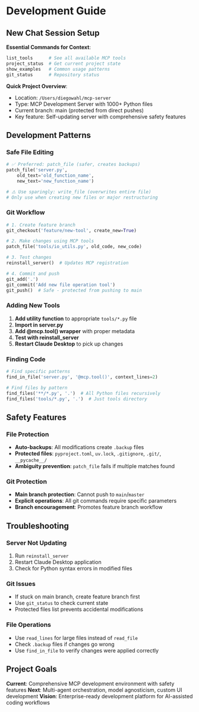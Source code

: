 # Development Guide

## New Chat Session Setup

**Essential Commands for Context**:
```bash
list_tools      # See all available MCP tools
project_status  # Get current project state
show_examples   # Common usage patterns  
git_status      # Repository status
```

**Quick Project Overview**:
- Location: `/Users/diegowahl/mcp-server`
- Type: MCP Development Server with 1000+ Python files
- Current branch: main (protected from direct pushes)
- Key feature: Self-updating server with comprehensive safety features

## Development Patterns

### Safe File Editing
```python
# ✅ Preferred: patch_file (safer, creates backups)
patch_file('server.py', 
    old_text='old_function_name', 
    new_text='new_function_name')

# ⚠️ Use sparingly: write_file (overwrites entire file)
# Only use when creating new files or major restructuring
```

### Git Workflow
```python
# 1. Create feature branch
git_checkout('feature/new-tool', create_new=True)

# 2. Make changes using MCP tools
patch_file('tools/io_utils.py', old_code, new_code)

# 3. Test changes
reinstall_server()  # Updates MCP registration

# 4. Commit and push
git_add('.')
git_commit('Add new file operation tool')
git_push()  # Safe - protected from pushing to main
```

### Adding New Tools

1. **Add utility function** to appropriate `tools/*.py` file
2. **Import in server.py** 
3. **Add @mcp.tool() wrapper** with proper metadata
4. **Test with reinstall_server**
5. **Restart Claude Desktop** to pick up changes

### Finding Code
```python
# Find specific patterns
find_in_file('server.py', '@mcp.tool()', context_lines=2)

# Find files by pattern
find_files('**/*.py', '.')  # All Python files recursively
find_files('tools/*.py', '.')  # Just tools directory
```

## Safety Features

### File Protection
- **Auto-backups**: All modifications create `.backup` files
- **Protected files**: `pyproject.toml`, `uv.lock`, `.gitignore`, `.git/`, `__pycache__/`
- **Ambiguity prevention**: `patch_file` fails if multiple matches found

### Git Protection  
- **Main branch protection**: Cannot push to `main`/`master` 
- **Explicit operations**: All git commands require specific parameters
- **Branch encouragement**: Promotes feature branch workflow

## Troubleshooting

### Server Not Updating
1. Run `reinstall_server` 
2. Restart Claude Desktop application
3. Check for Python syntax errors in modified files

### Git Issues
- If stuck on main branch, create feature branch first
- Use `git_status` to check current state
- Protected files list prevents accidental modifications

### File Operations
- Use `read_lines` for large files instead of `read_file`
- Check `.backup` files if changes go wrong
- Use `find_in_file` to verify changes were applied correctly

## Project Goals

**Current**: Comprehensive MCP development environment with safety features
**Next**: Multi-agent orchestration, model agnosticism, custom UI development
**Vision**: Enterprise-ready development platform for AI-assisted coding workflows
